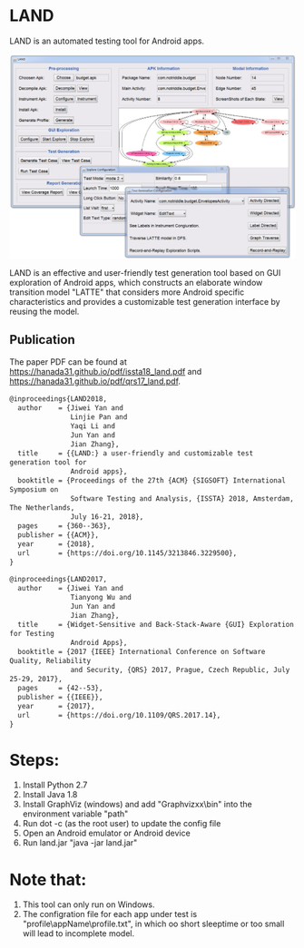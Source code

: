 # LAND 

LAND is an automated testing tool for Android apps. 

<p align="center">
<img src="overview/LAND.png" width="600">
</p>

LAND is an effective and user-friendly test generation tool based on GUI exploration of Android apps, which constructs an elaborate window transition model "LATTE" that considers more Android specific characteristics and provides a customizable test generation interface by reusing the model.
    


## Publication ##
The paper PDF can be found at https://hanada31.github.io/pdf/issta18_land.pdf and https://hanada31.github.io/pdf/qrs17_land.pdf.
```
@inproceedings{LAND2018,
  author    = {Jiwei Yan and
               Linjie Pan and
               Yaqi Li and
               Jun Yan and
               Jian Zhang},
  title     = {{LAND:} a user-friendly and customizable test generation tool for
               Android apps},
  booktitle = {Proceedings of the 27th {ACM} {SIGSOFT} International Symposium on
               Software Testing and Analysis, {ISSTA} 2018, Amsterdam, The Netherlands,
               July 16-21, 2018},
  pages     = {360--363},
  publisher = {{ACM}},
  year      = {2018},
  url       = {https://doi.org/10.1145/3213846.3229500},
}

```
```
@inproceedings{LAND2017,
  author    = {Jiwei Yan and
               Tianyong Wu and
               Jun Yan and
               Jian Zhang},
  title     = {Widget-Sensitive and Back-Stack-Aware {GUI} Exploration for Testing
               Android Apps},
  booktitle = {2017 {IEEE} International Conference on Software Quality, Reliability
               and Security, {QRS} 2017, Prague, Czech Republic, July 25-29, 2017},
  pages     = {42--53},
  publisher = {{IEEE}},
  year      = {2017},
  url       = {https://doi.org/10.1109/QRS.2017.14},
}
```

# Steps:
1. Install Python 2.7
2. Install Java 1.8
3. Install GraphViz (windows) and add "Graphvizxx\bin" into the environment variable "path"
4. Run dot -c (as the root user) to update the config file
5. Open an Android emulator or Android device
5. Run land.jar "java -jar land.jar"

# Note that:
1. This tool can only run on Windows.
2. The configration file for each app under test is "profile\appName\profile.txt", in which oo short sleeptime or too small will lead to incomplete model.
